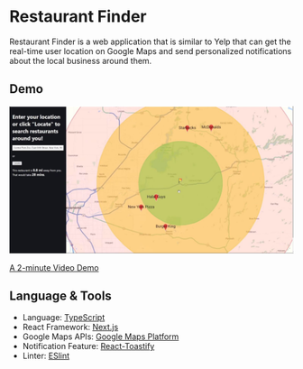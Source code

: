 # Restaurant Finder

Restaurant Finder is a web application that is similar to Yelp that can get the real-time user location on Google Maps and send personalized notifications about the local business around them.

## Demo

![](images/demo.JPG)

[A 2-minute Video Demo](https://youtu.be/KzjTX-5gegk)

## Language & Tools

* Language: [TypeScript](https://www.typescriptlang.org/)
* React Framework: [Next.js](https://nextjs.org/)
* Google Maps APIs: [Google Maps Platform](https://cloud.google.com/)
* Notification Feature: [React-Toastify](https://github.com/fkhadra/react-toastify)
* Linter: [ESlint](https://eslint.org/)
